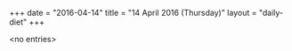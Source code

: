 +++
date = "2016-04-14"
title = "14 April 2016 (Thursday)"
layout = "daily-diet"
+++

\<no entries\>